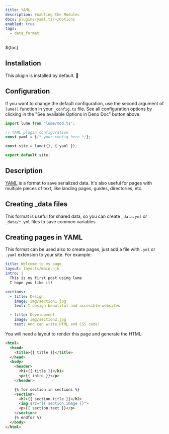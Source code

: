 ```yaml
---
title: YAML
description: Enabling the Modules
docs: plugins/yaml.ts/~/Options
enabled: true
tags:
  - data_format
---
```


${toc}

## Installation

This plugin is installed by default. 🎉

## Configuration

If you want to change the default configuration, use the second argument of
`lume()` function in your `_config.ts` file. See all configuration options by
clicking in the "See available Options in Deno Doc" button above.

```js
import lume from "lume/mod.ts";

// YAML plugin configuration
const yaml = {/* your config here */};

const site = lume({}, { yaml });

export default site;
```

## Description

[YAML](https://en.wikipedia.org/wiki/YAML) is a format to save serialized data.
It's also useful for pages with multiple pieces of text, like landing pages,
guides, directories, etc.

## Creating _data files

This format is useful for shared data, so you can create `_data.yml` or
`_data/*.yml` files to save common variables.

## Creating pages in YAML

This format can be used also to create pages, just add a file with `.yml` or
`.yaml` extension to your site. For example:

```yaml
title: Welcome to my page
layout: layouts/main.njk
intro: |
  This is my first post using lume
  I hope you like it!

sections:
  - title: Design
    image: img/section1.jpg
    text: I design beautiful and accesible websites

  - title: Development
    image: img/section2.jpg
    text: And can write HTML and CSS code!
```

You will need a layout to render this page and generate the HTML:

```html
<html>
  <head>
    <title>{{ title }}</title>
  </head>
  <body>
    <header>
      <h1>{{ title }}</h1>
      <p>{{ intro }}</p>
    </header>

    {% for section in sections %}
    <section>
      <h2>{{ section.title }}</h2>
      <img src="{{ section.image }}">
      <p>{{ section.text }}</p>
    </section>
    {% endfor %}
  </body>
</html>
```
